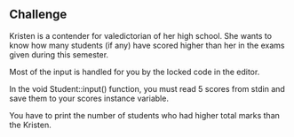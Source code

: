 ## Challenge
Kristen is a contender for valedictorian of her high school. She wants to know how many students (if any) have scored higher than her in the  exams given during this semester.

Most of the input is handled for you by the locked code in the editor.

In the void Student::input() function, you must read 5 scores from stdin and save them to your scores instance variable.

You have to print the number of students who had higher total marks than the Kristen.